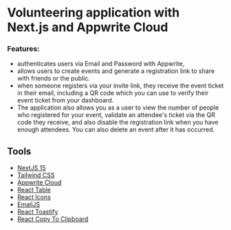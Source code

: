 # Volunteering application with Next.js and Appwrite Cloud
### Features: 
- authenticates users via Email and Password with Appwrite,
- allows users to create events and generate a registration link to share with friends or the public.
- when someone registers via your invite link, they receive the event ticket in their email, including a QR code which you can use to verify their event ticket from your dashboard.
- The application also allows you as a user to view the number of people who registered for your event, validate an attendee's ticket via the QR code they receive, and also disable the registration link when you have enough attendees. You can also delete an event after it has occurred.

## Tools
- [NextJS 15](https://nextjs.org/docs)
- [Tailwind CSS](https://tailwindcss.com/)
- [Appwrite Cloud](https://appwrite.io)
- [React Table](https://react-table-v7.tanstack.com)
- [React Icons](https://react-icons.github.io/react-icons)
- [EmailJS](https://www.emailjs.com)
- [React Toastify](https://fkhadra.github.io/react-toastify/introduction)
- [React Copy To Clipboard](https://github.com/nkbt/react-copy-to-clipboard)
